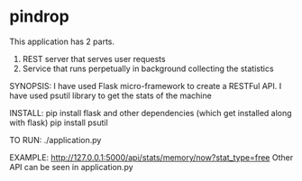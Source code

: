 # pindrop
This application has 2 parts. 
1. REST server that serves user requests
2. Service that runs perpetually in background collecting the statistics

SYNOPSIS:
I have used Flask micro-framework to create a RESTFul API. 
I have used psutil library to get the stats of the machine

INSTALL:
pip install flask and other dependencies (which get installed along with flask)
pip install psutil

TO RUN:
./application.py

EXAMPLE:
http://127.0.0.1:5000/api/stats/memory/now?stat_type=free
Other API can be seen in application.py
